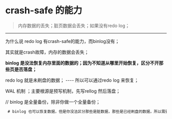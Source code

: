 #  crash-safe 的能力

>内存数据的丢失；脏页数据会丢失；如果没有redo log；

---



为什么说 redo log 有crash-safe的能力，而binlog没有；



其实就是crash故障，内存的数据会丢失；



**binlog 是没法恢复内存里面的数据的；因为不知道从哪里开始恢复，区分不开那些页是否落盘；**



redo log 就是未刷盘的数据； ---- 所以可以通过redo log 来恢复；



WAL 机制 ；主要根源是预写机制，先写rellog 然后落盘；



//   binlog 是全量备份，除非你做一个全量备份；

````sql
 # binlog 也可以恢复数据，但是你没法区分那些是脏数据，那些是已经刷盘的数据，所以需要全量恢复！！ 所以效率会比较低！！
````

